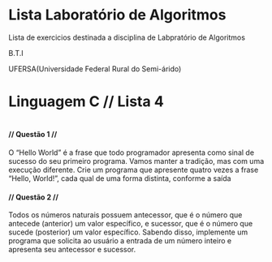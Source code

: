 # Lista Laboratório de Algoritmos

<div>
   <p align="left"> Lista de exercicios destinada a disciplina de Labpratório de Algoritmos</p>
    <p align="left">B.T.I</p>
    <p align="left">UFERSA(Universidade Federal Rural do Semi-árido)</p>
</div>

<h1>Linguagem C // Lista 4<h1>

<h4>// Questão 1 //</h4>
<p>
  O “Hello World” é a frase que todo programador apresenta como sinal de sucesso
do seu primeiro programa. Vamos manter a tradição, mas com uma execução
diferente. Crie um programa que apresente quatro vezes a frase “Hello, World!”,
cada qual de uma forma distinta, conforme a saída
</p>

<h4>// Questão 2 //</h4>

<p>
  Todos os números naturais possuem antecessor, que é o número que antecede
(anterior) um valor específico, e sucessor, que é o número que sucede (posterior) um
valor específico. Sabendo disso, implemente um programa que solicita ao usuário a
entrada de um número inteiro e apresenta seu antecessor e sucessor. 
</p>
